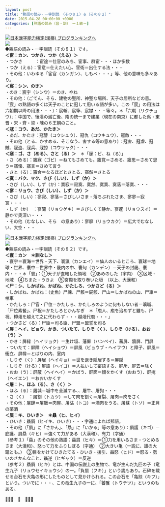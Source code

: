 ```yaml
---
layout: post
title: "熟語の読み・一字訓読　（その８１）＆（その８２）"
date: 2015-04-28 00:00:00 +0900
categories: [熟語の読み（音・訓）　ー１級－]
---
```


[![](/syuusyuu9701/assets/images/熟語の読み・一字訓読-（その８１）＆（その８２）-br_c_3028_1.gif)](http://blog.with2.net/link.php?1659096:3028 "日本漢字能力検定(漢検) ブログランキングへ")[日本漢字能力検定(漢検) ブログランキングへ](http://blog.with2.net/link.php?1659096:3028)  
![](/syuusyuu9701/assets/images/熟語の読み・一字訓読-（その８１）＆（その８２）-86904e4cd4c9580e23794a068da9ace8.png)  
●熟語の読み・一字訓読（その８１）です。  
**＜宦：カン、つかさ、つか（える）＞**  
・つかさ　　　：宦途＝仕官のみち、宦事、群宦・・・ほか多数  
・つか（える）：宦意＝仕えたい心、宦術＝出仕する法・・・  
・その他：いわゆる「宦官（カンガン）、しもべ・・・」等、他の意味も多々あり。  
**＜宸：シン、のき＞**  
・のき：宸宇（シンウ）＝のき、やね  
・その他：（ごてん、そら、建物の聖所、神聖な場所、天子の居所などの意。「宸」の熟語の多くは天子のことに冠して用いる語が多い。この「宸」の用法は六朝期以降の用法・・・）：宸翰、宸筆、宸襟・・・等々。＊「六朝（リクチョウ）」：中国で、後漢の滅亡後、隋の統一まで建業（現在の南京）に都した呉・東晋・宋・斉・梁・陳の６王朝のこと。  
**＜冦：コウ、あだ、かたき＞**  
・あだ、かたき：冦讐（コウシュウ）、冦仇（コウキュウ）、冦敵・・・  
・その他（とる、かすめる、そこなう、害する等の意あり）：冦害、冦虐、冦賊、冦盗、冦兵、冦掠（コウリャク）・・・  
**＜窹：ゴ、さ（める）、さと（る）＞**　＊「寐：ビ、ね（る）」  
・さ（める）：窹寐（ゴビ）＝ねてもさめても。窹覚＝さめる、窹思＝さめて思う＝窹懐、窹言＝さめて言う  
・さと（る）：窹合＝なるほどとさとる、窹然＝さとる  
**＜寞：バク、マク、さび（しい）、しず（か）＞**  
・さび（しい）、しず（か）：寞寂＝寂寞、寞然、寞寞、寞落＝落寞、・・・  
**＜寥：リョウ、さび（しい）、しず（か）＞**  
・さび（しい）：寥寂、寥落＝さびしいさま・落ちぶれたさま、寥寥＝寂寞・・・  
・しず（か）　：寥闃（リョウゲキ）＝さびしくて静か、寥邃（リョウスイ）＝静かで奥深い・・・  
・その他（むなしい、そら　の意あり）：寥廓（リョウカク）＝広大でむなしい、大空・・・  
  
[![](/syuusyuu9701/assets/images/熟語の読み・一字訓読-（その８１）＆（その８２）-br_c_3028_1.gif)](http://blog.with2.net/link.php?1659096:3028 "日本漢字能力検定(漢検) ブログランキングへ")[日本漢字能力検定(漢検) ブログランキングへ](http://blog.with2.net/link.php?1659096:3028)  
![](/syuusyuu9701/assets/images/熟語の読み・一字訓読-（その８１）＆（その８２）-b55d692a8b7c26cd90eb9069dc954f2f.png)  
●熟語の読み・一字訓読（その８２）です。  
**＜寰：カン　＊訓なし＞**  
・寰宇＝寰海＝世界・天下、寰瀛（カンエイ）＝仙人のいるところ、寰球＝地球・世界、寰中＝世界中・畿内の中、寰甸（カンデン）＝天子の封畿、寰内・・・＊「寰」：①天子が直轄した領地　②あめのした（宇内）　③区域・地域　④ちまた・うきよ　⑤宮殿を取り巻いた垣　（以上、大漢和）  
**＜尸：シ、しかばね、かばね、かたしろ、つかさど（る）＞**  
・しかばね、かばね：（史魚）尸諫、尸骸＝屍骸、尸山＝しかばねの山、尸車＝棺車  
・かたしろ：尸官・尸位＝かたしろ、かたしろのように何もしない者＝曠職、「尸位素餐」、尸祝＝かたしろとかんなぎ　＊「庖人、庖を治めずと雖も、尸祝、樽俎を越えて之に代わらず・・・越俎代庖・・・」  
・つかさど（る）：尸臣＝司る臣、尸盟＝盟誓を司る  
**＜屏：ヘイ、ビョウ、かき、ついたて、しりぞ（く）、しりぞ（ける）、おお（う）＞**  
・かき：屏緑（ヘイリョク）＝生け垣、藩屏（ハンペイ）、蕃屏、牆屏、門屏  
・ついたて：屏障（ヘイショウ）＝屏風（ビョウブ・ヘイフウ）と障子、屏風＝衝立、屏幃＝とばりの内、室内  
・しりぞ（く）：屏居（ヘイキョ）＝世を退き隠居する＝屏隠  
・しりぞ（ける）：屏語（ヘイゴ）＝人払いして密語する、屏斥、屏去＝除く  
・おお（う）：屏蔽（ヘイヘイ）＝かばう、屏面＝顔をかくす（おおう）、屏掩（ヘイエン）＝おおいかくす  
**＜屠：ト、ほふ（る）、さ（く）＞**  
・ほふ（る）：屠城＝城中を全滅する、、屠牛、屠狗・・・  
・さ（く）　：屠割（トカツ）＝して肉を割く＝屠裂、屠肉＝肉をさく  
・その他：屠肆＝屠販＝肉屋、屠沽（トコ）＝酒肉をうる、屠蘇（トソ）＝正月の薬酒  
**＜屓：キ、ひいき＞　＊贔（ヒ、ヒイ）**  
・ひいき：贔屓（ヒイキ、ひいき）・・・字通によれば邦語。  
・その他（「屓」に「さかん」、「贔」に「いかる」等の意あり）：屓護（キゴ）＝庇護、屓贔（キヒ）＝強くて力がある（大漢和）、有力（字通）  
（参考１）「贔」のその他の熟語：贔屓（ヒキ）＝①力を用いるさま・つとめるさま（大漢和）、怒って力をふりしぼる（字通）　②大きい亀（一説に、雄の大鼈とも。）　③目をかけてひきたてる・ひいき・援引、贔怒（ヒド）＝怒る・勢いのさかんなこと、贔逆（ヒギャク）＝反逆  
（参考２）贔屓（ヒキ）とは、中国の伝説上の生物で、竜が生んだ九匹の子（竜生九子（リュウセイキュウシ）の一。「負屓（フキ）」という説もあり。石碑を載せる台石を大亀の形にしたものとして見かけられる。この台石を「亀趺（キフ）」という。ついでに・・・、この竜生九子の一に、「饕餮（トウテツ）」というのもある。  
  
👋👋👋　🐑　👋👋👋  
  
  